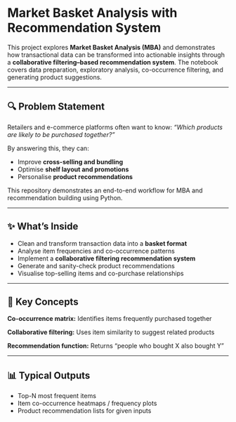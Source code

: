 # Market Basket Analysis with Recommendation System  

This project explores **Market Basket Analysis (MBA)** and demonstrates how transactional data can be transformed into actionable insights through a **collaborative filtering–based recommendation system**. The notebook covers data preparation, exploratory analysis, co-occurrence filtering, and generating product suggestions.  

---

## 🔍 Problem Statement  
Retailers and e-commerce platforms often want to know: *“Which products are likely to be purchased together?”*  

By answering this, they can:  
- Improve **cross-selling and bundling**  
- Optimise **shelf layout and promotions**  
- Personalise **product recommendations**  

This repository demonstrates an end-to-end workflow for MBA and recommendation building using Python.  

---

## ✨ What’s Inside  
- Clean and transform transaction data into a **basket format**  
- Analyse item frequencies and co-occurrence patterns  
- Implement a **collaborative filtering recommendation system**  
- Generate and sanity-check product recommendations  
- Visualise top-selling items and co-purchase relationships  

---

## 🧠 Key Concepts

**Co-occurrence matrix:** Identifies items frequently purchased together

**Collaborative filtering:** Uses item similarity to suggest related products

**Recommendation function:** Returns “people who bought X also bought Y”

---

## 📊 Typical Outputs

- Top-N most frequent items
- Item co-occurrence heatmaps / frequency plots
- Product recommendation lists for given inputs

